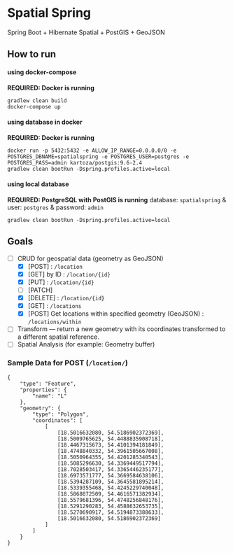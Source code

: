 # Spatial Spring

Spring Boot + Hibernate Spatial + PostGIS + GeoJSON

## How to run
   
#### using docker-compose

**REQUIRED: Docker is running**

```
gradlew clean build
docker-compose up
```

#### using database in docker

**REQUIRED: Docker is running**

```
docker run -p 5432:5432 -e ALLOW_IP_RANGE=0.0.0.0/0 -e POSTGRES_DBNAME=spatialspring -e POSTGRES_USER=postgres -e POSTGRES_PASS=admin kartoza/postgis:9.6-2.4
gradlew clean bootRun -Dspring.profiles.active=local
```

#### using local database

**REQUIRED: PostgreSQL with PostGIS is running**
database: `spatialspring` & user: `postgres` & password: `admin`

```
gradlew clean bootRun -Dspring.profiles.active=local
```

## Goals
- [ ] CRUD for geospatial data (geometry as GeoJSON)
    - [x] [POST] : `/location`
    - [x] [GET] by ID : `/location/{id}`
    - [x] [PUT] : `/location/{id}`
    - [ ] [PATCH]
    - [x] [DELETE] : `/location/{id}`
    - [x] [GET] : `/locations`
    - [x] [POST] Get locations within specified geometry (GeoJSON) : `/locations/within`
- [ ] Transform — return a new geometry with its coordinates transformed to a different spatial reference.
- [ ] Spatial Analysis (for example: Geometry buffer)

### Sample Data for POST (`/location/`)
```
{
    "type": "Feature",
    "properties": {
	    "name": "L"
    },
    "geometry": {
        "type": "Polygon",
        "coordinates": [
            [
                [18.5016632080, 54.5186902372369],
                [18.5009765625, 54.4488835908718],
                [18.4467315673, 54.4101394181849],
                [18.4748840332, 54.3961505667008],
                [18.5050964355, 54.4201285340543],
                [18.5085296630, 54.3369449517794],
                [18.7028503417, 54.3365446235177],
                [18.6973571777, 54.3669584638106],
                [18.5394287109, 54.3645581895214],
                [18.5339355468, 54.4245229740048],
                [18.5868072509, 54.4616571382934],
                [18.5579681396, 54.4748256848176],
                [18.5291290283, 54.4588632653735],
                [18.5270690917, 54.5194873388633],
                [18.5016632080, 54.5186902372369]
            ]
        ]
    }
}
```